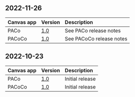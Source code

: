 ## 2022-11-26

| Canvas app | Version | Description |
| :--- | :--- | :--- |
| PACo | [1.0](https://github.com/formsandflows/PACo/raw/main/Releases/PACo%20v1_1.zip) | See PACo release notes |
| PACoCo | [1.0](https://github.com/formsandflows/PACo/raw/main/Releases/PACoCo%20v1_1.zip) | See PACoCo release notes |


## 2022-10-23

| Canvas app | Version | Description |
| :--- | :--- | :--- |
| PACo | [1.0](https://github.com/formsandflows/PACo/raw/main/Releases/Archive/PACo%20v1_0.zip) | Initial release |
| PACoCo | [1.0](https://github.com/formsandflows/PACo/raw/main/Releases/Archive/PACoCo%20v1_0.zip) | Initial release |
